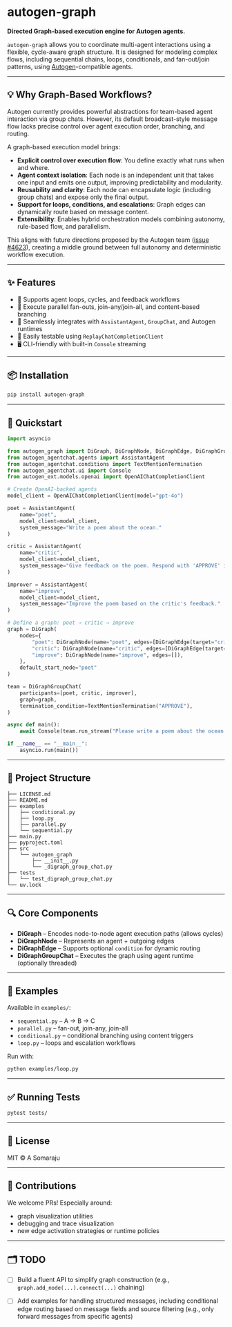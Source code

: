 # autogen-graph

**Directed Graph-based execution engine for Autogen agents.**

`autogen-graph` allows you to coordinate multi-agent interactions using a flexible, cycle-aware graph structure. It is designed for modeling complex flows, including sequential chains, loops, conditionals, and fan-out/join patterns, using [Autogen](https://github.com/microsoft/autogen)-compatible agents.

---

## 💡 Why Graph-Based Workflows?

Autogen currently provides powerful abstractions for team-based agent interaction via group chats. However, its default broadcast-style message flow lacks precise control over agent execution order, branching, and routing.

A graph-based execution model brings:

- **Explicit control over execution flow**: You define exactly what runs when and where.
- **Agent context isolation**: Each node is an independent unit that takes one input and emits one output, improving predictability and modularity.
- **Reusability and clarity**: Each node can encapsulate logic (including group chats) and expose only the final output.
- **Support for loops, conditions, and escalations**: Graph edges can dynamically route based on message content.
- **Extensibility**: Enables hybrid orchestration models combining autonomy, rule-based flow, and parallelism.

This aligns with future directions proposed by the Autogen team ([issue #4623](https://github.com/microsoft/autogen/issues/4623)), creating a middle ground between full autonomy and deterministic workflow execution.

---

## ✨ Features

- 🔁 Supports agent loops, cycles, and feedback workflows
- 🔀 Execute parallel fan-outs, join-any/join-all, and content-based branching
- 🧩 Seamlessly integrates with `AssistantAgent`, `GroupChat`, and Autogen runtimes
- 🧪 Easily testable using `ReplayChatCompletionClient`
- 🖥 CLI-friendly with built-in `Console` streaming

---

## 📦 Installation

```bash
pip install autogen-graph
```

---

## 🚀 Quickstart

```python
import asyncio

from autogen_graph import DiGraph, DiGraphNode, DiGraphEdge, DiGraphGroupChat
from autogen_agentchat.agents import AssistantAgent
from autogen_agentchat.conditions import TextMentionTermination
from autogen_agentchat.ui import Console
from autogen_ext.models.openai import OpenAIChatCompletionClient

# Create OpenAI-backed agents
model_client = OpenAIChatCompletionClient(model="gpt-4o")

poet = AssistantAgent(
    name="poet",
    model_client=model_client,
    system_message="Write a poem about the ocean."
)

critic = AssistantAgent(
    name="critic",
    model_client=model_client,
    system_message="Give feedback on the poem. Respond with 'APPROVE' if it's good, otherwise explain what to improve."
)

improver = AssistantAgent(
    name="improve",
    model_client=model_client,
    system_message="Improve the poem based on the critic's feedback."
)

# Define a graph: poet → critic → improve
graph = DiGraph(
    nodes={
        "poet": DiGraphNode(name="poet", edges=[DiGraphEdge(target="critic")]),
        "critic": DiGraphNode(name="critic", edges=[DiGraphEdge(target="improve")]),
        "improve": DiGraphNode(name="improve", edges=[]),
    },
    default_start_node="poet"
)

team = DiGraphGroupChat(
    participants=[poet, critic, improver],
    graph=graph,
    termination_condition=TextMentionTermination("APPROVE"),
)

async def main():
    await Console(team.run_stream("Please write a poem about the ocean."))

if __name__ == "__main__":
    asyncio.run(main())
```

---

## 📁 Project Structure

```
├── LICENSE.md
├── README.md
├── examples
│   ├── conditional.py
│   ├── loop.py
│   ├── parallel.py
│   └── sequential.py
├── main.py
├── pyproject.toml
├── src
│   └── autogen_graph
│       ├── __init__.py
│       └── _digraph_group_chat.py
├── tests
│   └── test_digraph_group_chat.py
└── uv.lock
```

---

## 🔍 Core Components

- **DiGraph** – Encodes node-to-node agent execution paths (allows cycles)
- **DiGraphNode** – Represents an agent + outgoing edges
- **DiGraphEdge** – Supports optional `condition` for dynamic routing
- **DiGraphGroupChat** – Executes the graph using agent runtime (optionally threaded)

---

## 🧪 Examples

Available in `examples/`:
- `sequential.py` – A → B → C
- `parallel.py` – fan-out, join-any, join-all
- `conditional.py` – conditional branching using content triggers
- `loop.py` – loops and escalation workflows

Run with:
```bash
python examples/loop.py
```

---

## ✅ Running Tests

```bash
pytest tests/
```

---

## 📜 License

MIT © A Somaraju

---

## 🙌 Contributions

We welcome PRs! Especially around:
- graph visualization utilities
- debugging and trace visualization
- new edge activation strategies or runtime policies

---

## 🗂️ TODO

- [ ] Build a fluent API to simplify graph construction (e.g., `graph.add_node(...).connect(...)` chaining)
- [ ] Add examples for handling structured messages, including conditional edge routing based on message fields and source filtering (e.g., only forward messages from specific agents)


